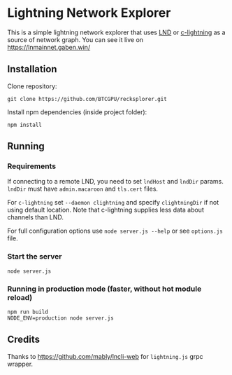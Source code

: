 # Lightning Network Explorer

This is a simple lightning network explorer that uses [LND](https://github.com/lightningnetwork/lnd) or [c-lightning](https://github.com/ElementsProject/lightning) as a source of network graph. You can see it live on https://lnmainnet.gaben.win/

## Installation

Clone repository:

```
git clone https://github.com/BTCGPU/recksplorer.git
```

Install npm dependencies (inside project folder):

```
npm install
```

## Running

### Requirements

If connecting to a remote LND, you need to set `lndHost` and `lndDir` params. `lndDir` must have `admin.macaroon` and `tls.cert` files.

For `c-lightning` set `--daemon clightning` and specify `clightningDir` if not using default location. Note that c-lightning supplies less data about channels than LND.

For full configuration options use `node server.js --help` or see `options.js` file.

### Start the server

```
node server.js
```

### Running in production mode (faster, without hot module reload)

```
npm run build
NODE_ENV=production node server.js
```

## Credits

Thanks to https://github.com/mably/lncli-web for `lightning.js` grpc wrapper.
